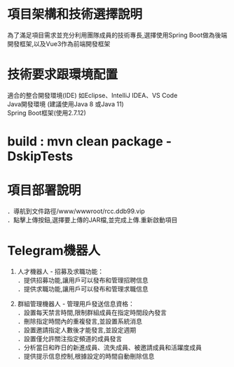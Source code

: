# 項目架構和技術選擇說明

為了滿足項目需求並充分利用團隊成員的技術專長,選擇使用Spring Boot做為後端開發框架,以及Vue3作為前端開發框架

# 技術要求跟環境配置

適合的整合開發環境(IDE) 如Eclipse、IntelliJ IDEA、VS Code  
Java開發環境 (建議使用Java 8 或Java 11)  
Spring Boot框架(使用2.7.12)  

# build : mvn clean package -DskipTests

# 項目部署說明

．導航到文件路徑/www/wwwroot/rcc.ddb99.vip  
．點擊上傳按鈕,選擇要上傳的JAR檔,並完成上傳.重新啟動項目  

# Telegram機器人

1. 人才機器人 - 招募及求職功能：  
．提供招募功能,讓用戶可以發布和管理招聘信息  
．提供求職功能,讓用戶可以發布和管理求職信息  

2. 群組管理機器人 - 管理用戶發送信息資格：  
．設置每天禁言時間,限制群組成員在指定時間段內發言  
．刪除指定時間內的重複發言,並設置系統消息  
．設置邀請指定人數後才能發言,並設定週期  
．設置僅允許關注指定頻道的成員發言  
．分析當日和昨日的新進成員、流失成員、被邀請成員和活躍度成員  
．提供提示信息控制,根據設定的時間自動刪除信息  
